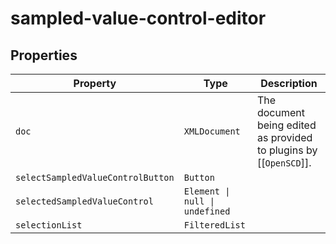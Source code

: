 # sampled-value-control-editor

## Properties

| Property                          | Type                           | Description                                      |
|-----------------------------------|--------------------------------|--------------------------------------------------|
| `doc`                             | `XMLDocument`                  | The document being edited as provided to plugins by [[`OpenSCD`]]. |
| `selectSampledValueControlButton` | `Button`                       |                                                  |
| `selectedSampledValueControl`     | `Element \| null \| undefined` |                                                  |
| `selectionList`                   | `FilteredList`                 |                                                  |
